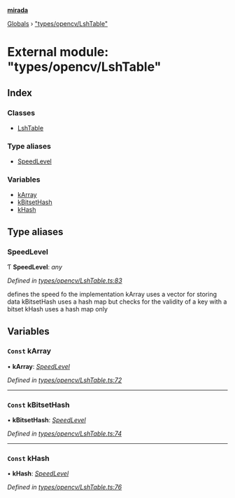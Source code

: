 **[mirada](../README.md)**

[Globals](../README.md) › ["types/opencv/LshTable"](_types_opencv_lshtable_.md)

# External module: "types/opencv/LshTable"

## Index

### Classes

* [LshTable](../classes/_types_opencv_lshtable_.lshtable.md)

### Type aliases

* [SpeedLevel](_types_opencv_lshtable_.md#speedlevel)

### Variables

* [kArray](_types_opencv_lshtable_.md#const-karray)
* [kBitsetHash](_types_opencv_lshtable_.md#const-kbitsethash)
* [kHash](_types_opencv_lshtable_.md#const-khash)

## Type aliases

###  SpeedLevel

Ƭ **SpeedLevel**: *any*

*Defined in [types/opencv/LshTable.ts:83](https://github.com/cancerberoSgx/mirada/blob/1c5d3d0/mirada/src/types/opencv/LshTable.ts#L83)*

defines the speed fo the implementation kArray uses a vector for storing data kBitsetHash uses a
hash map but checks for the validity of a key with a bitset kHash uses a hash map only

## Variables

### `Const` kArray

• **kArray**: *[SpeedLevel](_types_opencv_lshtable_.md#speedlevel)*

*Defined in [types/opencv/LshTable.ts:72](https://github.com/cancerberoSgx/mirada/blob/1c5d3d0/mirada/src/types/opencv/LshTable.ts#L72)*

___

### `Const` kBitsetHash

• **kBitsetHash**: *[SpeedLevel](_types_opencv_lshtable_.md#speedlevel)*

*Defined in [types/opencv/LshTable.ts:74](https://github.com/cancerberoSgx/mirada/blob/1c5d3d0/mirada/src/types/opencv/LshTable.ts#L74)*

___

### `Const` kHash

• **kHash**: *[SpeedLevel](_types_opencv_lshtable_.md#speedlevel)*

*Defined in [types/opencv/LshTable.ts:76](https://github.com/cancerberoSgx/mirada/blob/1c5d3d0/mirada/src/types/opencv/LshTable.ts#L76)*